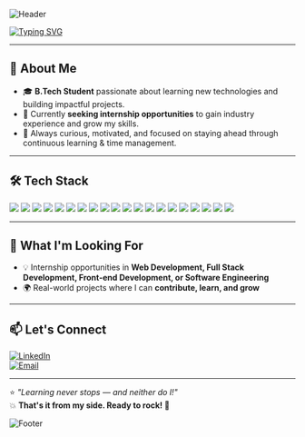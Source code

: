 <!-- Animated Header -->
![Header](https://capsule-render.vercel.app/api?type=waving&color=0:ff00ff,100:00ffff&height=200&section=header&text=Yo!%20I'm%20Hemshika%20😎🚀&fontSize=40&fontAlignY=35&animation=fadeIn)

<!-- Typing Animation -->
[![Typing SVG](https://readme-typing-svg.herokuapp.com?size=25&duration=4000&color=FF1493&width=800&lines=B.Tech+Student+🎓;Passionate+about+Learning+New+Technologies;Full+Stack+Developer+in+Making;Currently+Seeking+Internship+Opportunities;Learning+Never+Stops+🔥)](https://git.io/typing-svg)

---

## 🚀 About Me  
- 🎓 **B.Tech Student** passionate about learning new technologies and building impactful projects.  
- 💼 Currently **seeking internship opportunities** to gain industry experience and grow my skills.  
- 🚀 Always curious, motivated, and focused on staying ahead through continuous learning & time management.  

---

## 🛠 Tech Stack
<p>
<img src="https://img.shields.io/badge/C-blue?style=for-the-badge">
<img src="https://img.shields.io/badge/Java-orange?style=for-the-badge">
<img src="https://img.shields.io/badge/JavaScript-yellow?style=for-the-badge">
<img src="https://img.shields.io/badge/HTML5-red?style=for-the-badge">
<img src="https://img.shields.io/badge/CSS3-blue?style=for-the-badge">
<img src="https://img.shields.io/badge/Python-lightgrey?style=for-the-badge">
<img src="https://img.shields.io/badge/Bootstrap-purple?style=for-the-badge">
<img src="https://img.shields.io/badge/TailwindCSS-38B2AC?style=for-the-badge">
<img src="https://img.shields.io/badge/React.js-61DAFB?style=for-the-badge">
<img src="https://img.shields.io/badge/Node.js-green?style=for-the-badge">
<img src="https://img.shields.io/badge/Express.js-lightgrey?style=for-the-badge">
<img src="https://img.shields.io/badge/Flask-black?style=for-the-badge">
<img src="https://img.shields.io/badge/MongoDB-green?style=for-the-badge">
<img src="https://img.shields.io/badge/MySQL-blue?style=for-the-badge">
<img src="https://img.shields.io/badge/Git-orange?style=for-the-badge">
<img src="https://img.shields.io/badge/GitHub-black?style=for-the-badge">
<img src="https://img.shields.io/badge/VSCode-007ACC?style=for-the-badge">
<img src="https://img.shields.io/badge/Postman-orange?style=for-the-badge">
<img src="https://img.shields.io/badge/Canva-00C4CC?style=for-the-badge">
<img src="https://img.shields.io/badge/Figma-F24E1E?style=for-the-badge">
</p>

---

## 📌 What I'm Looking For
- 💡 Internship opportunities in **Web Development, Full Stack Development, Front-end Development, or Software Engineering**  
- 🌍 Real-world projects where I can **contribute, learn, and grow**  


---

## 📫 Let's Connect
[![LinkedIn](https://img.shields.io/badge/LinkedIn-0A66C2?style=for-the-badge&logo=linkedin&logoColor=white)](https://www.linkedin.com/in/hemshika-gautam/)  
[![Email](https://img.shields.io/badge/Email-D14836?style=for-the-badge&logo=gmail&logoColor=white)](mailto:hemshikagautamc@gmail.com)

---

⭐ *"Learning never stops — and neither do I!"*  
💥 **That's it from my side. Ready to rock! 🚀**  

<!-- Footer -->
![Footer](https://capsule-render.vercel.app/api?type=waving&color=0:ff00ff,100:00ffff&height=150&section=footer)

